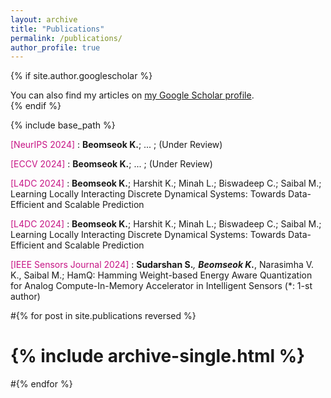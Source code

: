 ```yaml
---
layout: archive
title: "Publications"
permalink: /publications/
author_profile: true
---
```


{% if site.author.googlescholar %}
  <div class="wordwrap">You can also find my articles on <a href="https://scholar.google.com/citations?user=kbqaf1EAAAAJ&hl=en">my Google Scholar profile</a>.</div>
{% endif %}

{% include base_path %}

<span style="color:MediumVioletRed">[NeurIPS 2024] </span> : **Beomseok K.**; ... ; (Under Review)

<span style="color:MediumVioletRed">[ECCV 2024] </span> : **Beomseok K.**; ... ; (Under Review)

<span style="color:MediumVioletRed">[L4DC 2024] </span> : **Beomseok K.**; Harshit K.; Minah L.; Biswadeep C.; Saibal M.; Learning Locally Interacting Discrete Dynamical Systems: Towards Data-Efficient and Scalable Prediction

<span style="color:MediumVioletRed">[L4DC 2024] </span> : **Beomseok K.**; Harshit K.; Minah L.; Biswadeep C.; Saibal M.; Learning Locally Interacting Discrete Dynamical Systems: Towards Data-Efficient and Scalable Prediction

<span style="color:MediumVioletRed">[IEEE Sensors Journal 2024] </span> : **Sudarshan S.***, **Beomseok K.***, Narasimha V. K., Saibal M.; HamQ: Hamming Weight-based Energy Aware Quantization for Analog Compute-In-Memory Accelerator in Intelligent Sensors (*: 1-st author)

#{% for post in site.publications reversed %}
#  {% include archive-single.html %}
#{% endfor %}
